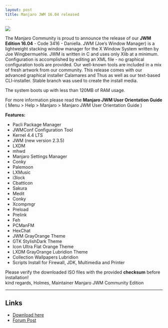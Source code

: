 ```yaml
---
layout: post
title: Manjaro JWM 16.04 released
---
```


<img src="https://manjaro.github.io/images/manjaro-jwm-16.04.jpg">

The Manjaro Community is proud to announce the release of our **JWM Edition 16.04** - Code 3416 - Daniella.
JWM (Joe’s Window Manager) is a lightweight stacking window manager for the X Window System written by Joe Wingbermuehle. JWM is written in C and uses only Xlib at a minimum. Configuration is accomplished by editing an XML file - no graphical configuration tools are provided.
Our well-known tools are included in a mix of fresh artwork from our community. This release comes with our advanced graphical installer Calamares and Thus as well as our text-based CLI-installer. Stable branch was used to create the install media.

The system boots up with less than 120MB of RAM usage.

For more information please read the **Manjaro JWM User Orientation Guide** ( Menu > Help > Manjaro > Manjaro JWM User Orientation Guide )

**Features:**

* Pacli Package Manager
* JWMConf Configuration Tool
* Kernel 4.4 LTS
* JWM (new version 2.3.5)
* LXDM
* mhwd
* Manjaro Settings Manager
* Conky
* Palemoon
* LXMusic
* i3lock
* Cbatticon
* Sakura
* Medit
* Conky
* Xcompmgr
* Preload
* Prelink
* Feh
* PCManFM
* HexChat
* JWM GrayOrange Theme
* GTK StylishDark Theme 
* Icon Ultra Flat Orange Theme 
* LXDM GrayOrange Lubridion Theme
* Collection Wallpapers Lubridion
* Scripts Install for Firewall, JDK, Multimedia and Printer

Please verify the downloaded ISO files with the provided **checksum** before installation!  
kind regards, Holmes, Maintainer Manjaro JWM Community Edition

----

## Links

* [Download here](https://sourceforge.net/projects/manjarolinux/files/community/JWM/2016.04/)
* [Forum Post](https://forum.manjaro.org/index.php?topic=32683.msg267066#msg267066)
